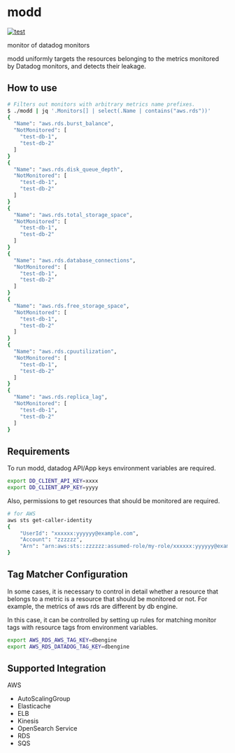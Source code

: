 # modd
[![test](https://github.com/terakoya76/modd/actions/workflows/test.yml/badge.svg)](https://github.com/terakoya76/modd/actions/workflows/test.yml)

monitor of datadog monitors

modd uniformly targets the resources belonging to the metrics monitored by Datadog monitors, and detects their leakage.

## How to use
```bash
# Filters out monitors with arbitrary metrics name prefixes.
$ ./modd | jq '.Monitors[] | select(.Name | contains("aws.rds"))'
{
  "Name": "aws.rds.burst_balance",
  "NotMonitored": [
    "test-db-1",
    "test-db-2"
  ]
}
{
  "Name": "aws.rds.disk_queue_depth",
  "NotMonitored": [
    "test-db-1",
    "test-db-2"
  ]
}
{
  "Name": "aws.rds.total_storage_space",
  "NotMonitored": [
    "test-db-1",
    "test-db-2"
  ]
}
{
  "Name": "aws.rds.database_connections",
  "NotMonitored": [
    "test-db-1",
    "test-db-2"
  ]
}
{
  "Name": "aws.rds.free_storage_space",
  "NotMonitored": [
    "test-db-1",
    "test-db-2"
  ]
}
{
  "Name": "aws.rds.cpuutilization",
  "NotMonitored": [
    "test-db-1",
    "test-db-2"
  ]
}
{
  "Name": "aws.rds.replica_lag",
  "NotMonitored": [
    "test-db-1",
    "test-db-2"
  ]
}
```

## Requirements
To run modd, datadog API/App keys environment variables are required.

```bash
export DD_CLIENT_API_KEY=xxxx
export DD_CLIENT_APP_KEY=yyyy
```

Also, permissions to get resources that should be monitored are required.

```bash
# for AWS
aws sts get-caller-identity
{
    "UserId": "xxxxxx:yyyyyy@example.com",
    "Account": "zzzzzz",
    "Arn": "arn:aws:sts::zzzzzz:assumed-role/my-role/xxxxxx:yyyyyy@example.com"
}
```

## Tag Matcher Configuration

In some cases, it is necessary to control in detail whether a resource that belongs to a metric is a resource that should be monitored or not.
For example, the metrics of aws rds are different by db engine.

In this case, it can be controlled by setting up rules for matching monitor tags with resource tags from environment variables.

```bash
export AWS_RDS_AWS_TAG_KEY=dbengine
export AWS_RDS_DATADOG_TAG_KEY=dbengine
```

## Supported Integration

AWS
* AutoScalingGroup
* Elasticache
* ELB
* Kinesis
* OpenSearch Service
* RDS
* SQS
